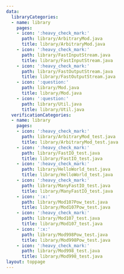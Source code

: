 ```yaml
---
data:
  libraryCategories:
  - name: library
    pages:
    - icon: ':heavy_check_mark:'
      path: library/ArbitraryMod.java
      title: library/ArbitraryMod.java
    - icon: ':heavy_check_mark:'
      path: library/FastInputStream.java
      title: library/FastInputStream.java
    - icon: ':heavy_check_mark:'
      path: library/FastOutputStream.java
      title: library/FastOutputStream.java
    - icon: ':question:'
      path: library/Mod.java
      title: library/Mod.java
    - icon: ':question:'
      path: library/Util.java
      title: library/Util.java
  verificationCategories:
  - name: library
    pages:
    - icon: ':heavy_check_mark:'
      path: library/ArbitraryMod_test.java
      title: library/ArbitraryMod_test.java
    - icon: ':heavy_check_mark:'
      path: library/FastIO_test.java
      title: library/FastIO_test.java
    - icon: ':heavy_check_mark:'
      path: library/HelloWorld_test.java
      title: library/HelloWorld_test.java
    - icon: ':heavy_check_mark:'
      path: library/ManyFastIO_test.java
      title: library/ManyFastIO_test.java
    - icon: ':x:'
      path: library/Mod107Pow_test.java
      title: library/Mod107Pow_test.java
    - icon: ':heavy_check_mark:'
      path: library/Mod107_test.java
      title: library/Mod107_test.java
    - icon: ':x:'
      path: library/Mod998Pow_test.java
      title: library/Mod998Pow_test.java
    - icon: ':heavy_check_mark:'
      path: library/Mod998_test.java
      title: library/Mod998_test.java
layout: toppage
---
```

